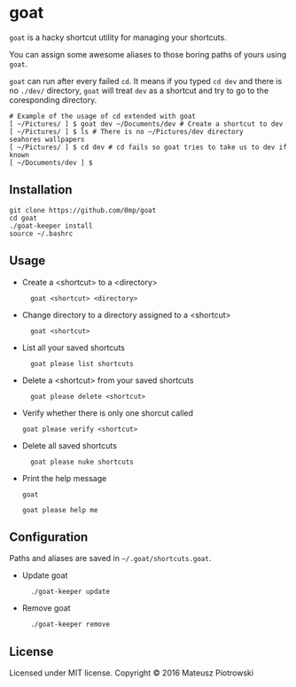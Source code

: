 goat
====

`goat` is a hacky shortcut utility for managing your shortcuts.

You can assign some awesome aliases to those boring paths of yours using `goat`.

`goat` can run after every failed `cd`. It means if you typed `cd dev` and there is no `./dev/` directory, `goat` will treat `dev` as a shortcut and try to go to the coresponding directory.

    # Example of the usage of cd extended with goat
    [ ~/Pictures/ ] $ goat dev ~/Documents/dev # Create a shortcut to dev
    [ ~/Pictures/ ] $ ls # There is no ~/Pictures/dev directory
    seahores wallpapers
    [ ~/Pictures/ ] $ cd dev # cd fails so goat tries to take us to dev if known
    [ ~/Documents/dev ] $

Installation
------------

    git clone https://github.com/0mp/goat
    cd goat
    ./goat-keeper install
    source ~/.bashrc

Usage
-----

- Create a \<shortcut> to a \<directory>

        goat <shortcut> <directory>

- Change directory to a directory assigned to a \<shortcut>

        goat <shortcut>

- List all your saved shortcuts

        goat please list shortcuts

- Delete a \<shortcut> from your saved shortcuts

        goat please delete <shortcut>

- Verify whether there is only one shorcut called <shortcut>

  ```text
  goat please verify <shortcut>
  ```

- Delete all saved shortcuts

        goat please nuke shortcuts

- Print the help message
    ```
    goat
    ```
    ```
    goat please help me
    ```

Configuration
-------------

Paths and aliases are saved in `~/.goat/shortcuts.goat`.

- Update goat

        ./goat-keeper update

- Remove goat

        ./goat-keeper remove

License
-------

Licensed under MIT license. Copyright &#169; 2016 Mateusz Piotrowski

